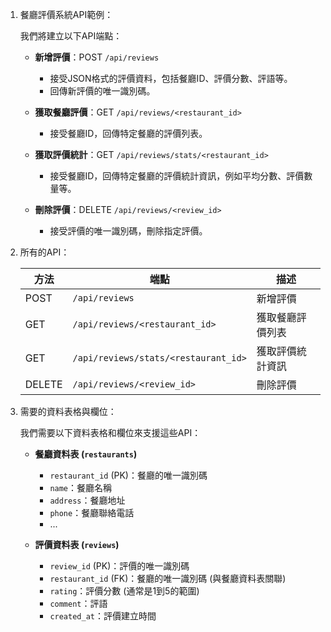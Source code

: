 1. 餐廳評價系統API範例：

   我們將建立以下API端點：

   - **新增評價**：POST `/api/reviews`
     - 接受JSON格式的評價資料，包括餐廳ID、評價分數、評語等。
     - 回傳新評價的唯一識別碼。

   - **獲取餐廳評價**：GET `/api/reviews/<restaurant_id>`
     - 接受餐廳ID，回傳特定餐廳的評價列表。

   - **獲取評價統計**：GET `/api/reviews/stats/<restaurant_id>`
     - 接受餐廳ID，回傳特定餐廳的評價統計資訊，例如平均分數、評價數量等。

   - **刪除評價**：DELETE `/api/reviews/<review_id>`
     - 接受評價的唯一識別碼，刪除指定評價。

2. 所有的API：

   | 方法   | 端點                          | 描述                  |
   |--------|-------------------------------|-----------------------|
   | POST   | `/api/reviews`                | 新增評價              |
   | GET    | `/api/reviews/<restaurant_id>` | 獲取餐廳評價列表      |
   | GET    | `/api/reviews/stats/<restaurant_id>` | 獲取評價統計資訊  |
   | DELETE | `/api/reviews/<review_id>`     | 刪除評價              |

3. 需要的資料表格與欄位：

   我們需要以下資料表格和欄位來支援這些API：

   - **餐廳資料表 (`restaurants`)**
     - `restaurant_id` (PK)：餐廳的唯一識別碼
     - `name`：餐廳名稱
     - `address`：餐廳地址
     - `phone`：餐廳聯絡電話
     - ...

   - **評價資料表 (`reviews`)**
     - `review_id` (PK)：評價的唯一識別碼
     - `restaurant_id` (FK)：餐廳的唯一識別碼 (與餐廳資料表關聯)
     - `rating`：評價分數 (通常是1到5的範圍)
     - `comment`：評語
     - `created_at`：評價建立時間
